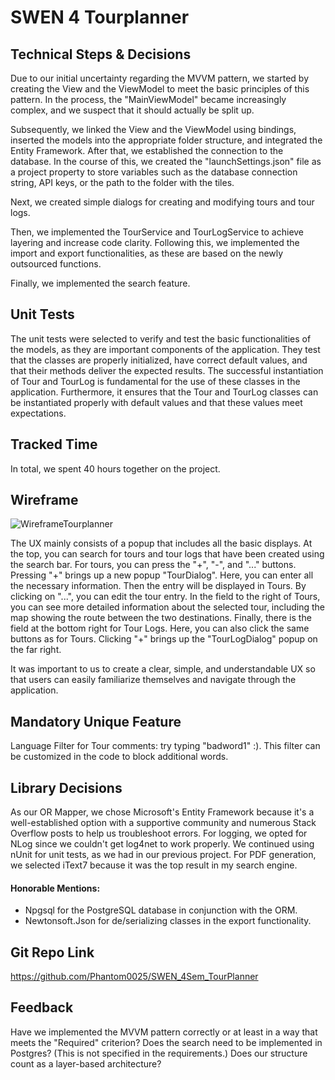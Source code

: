 # SWEN 4 Tourplanner 

## Technical Steps & Decisions
Due to our initial uncertainty regarding the MVVM pattern, we started by creating the View and the ViewModel to meet the basic principles of this pattern. In the process, the "MainViewModel" became increasingly complex, and we suspect that it should actually be split up.

Subsequently, we linked the View and the ViewModel using bindings, inserted the models into the appropriate folder structure, and integrated the Entity Framework. After that, we established the connection to the database. In the course of this, we created the "launchSettings.json" file as a project property to store variables such as the database connection string, API keys, or the path to the folder with the tiles.

Next, we created simple dialogs for creating and modifying tours and tour logs.

Then, we implemented the TourService and TourLogService to achieve layering and increase code clarity. Following this, we implemented the import and export functionalities, as these are based on the newly outsourced functions.

Finally, we implemented the search feature.

## Unit Tests
The unit tests were selected to verify and test the basic functionalities of the models, as they are important components of the application. They test that the classes are properly initialized, have correct default values, and that their methods deliver the expected results. The successful instantiation of Tour and TourLog is fundamental for the use of these classes in the application. Furthermore, it ensures that the Tour and TourLog classes can be instantiated properly with default values and that these values meet expectations.

## Tracked Time
In total, we spent 40 hours together on the project.

## Wireframe
![WireframeTourplanner](https://github.com/Phantom0025/SWEN_4Sem_TourPlanner/assets/73280704/abb110e0-0ef6-44e5-bd3b-0a2d73cadd9c)

The UX mainly consists of a popup that includes all the basic displays. At the top, you can search for tours and tour logs that have been created using the search bar. For tours, you can press the "+", "-", and "..." buttons. Pressing "+" brings up a new popup "TourDialog". Here, you can enter all the necessary information. Then the entry will be displayed in Tours. By clicking on "...", you can edit the tour entry. In the field to the right of Tours, you can see more detailed information about the selected tour, including the map showing the route between the two destinations. Finally, there is the field at the bottom right for Tour Logs. Here, you can also click the same buttons as for Tours. Clicking "+" brings up the "TourLogDialog" popup on the far right.

It was important to us to create a clear, simple, and understandable UX so that users can easily familiarize themselves and navigate through the application.

## Mandatory Unique Feature
Language Filter for Tour comments: try typing "badword1" :). This filter can be customized in the code to block additional words.

## Library Decisions
As our OR Mapper, we chose Microsoft's Entity Framework because it's a well-established option with a supportive community and numerous Stack Overflow posts to help us troubleshoot errors.
For logging, we opted for NLog since we couldn't get log4net to work properly.
We continued using nUnit for unit tests, as we had in our previous project.
For PDF generation, we selected iText7 because it was the top result in my search engine.

#### Honorable Mentions:
- Npgsql for the PostgreSQL database in conjunction with the ORM.
- Newtonsoft.Json for de/serializing classes in the export functionality.


## Git Repo Link
https://github.com/Phantom0025/SWEN_4Sem_TourPlanner

## Feedback
Have we implemented the MVVM pattern correctly or at least in a way that meets the "Required" criterion? Does the search need to be implemented in Postgres? (This is not specified in the requirements.) Does our structure count as a layer-based architecture?
